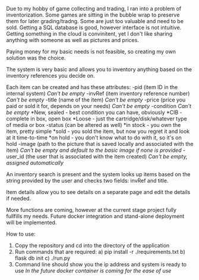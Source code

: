 Due to my hobby of game collecting and trading, I ran into a problem of inventorization. Some games are sitting in the bubble wrap to preserve them for later grading/tradng. Some are just too valuable and need to be sold. Getting a SQL database is good, however interface is not intuitive. Getting something in the cloud is convinitent, yet I don't like sharing anything with someone as well as pictures and prices. 

Paying money for my basic needs is not feasible, so creating my own solution was the choice. 

The system is very basic and allows you to inventory anything based on the inventory references you decide on. 

Each item can be created and has these attributes:
-pid (item ID in the internal system) *Can't be empty*
-invRef (item inventory reference number) *Can't be empty*
-title (name of the item) *Can't be empty*
-price (price you paid or sold it for, depends on your needs) *Can't be empty*
-condition *Can't be empty*
    *New, sealed - best condition you can have, obviously
    *CIB - complete in box, open box 
    *Loose - just the cartridge/disk/whatever type of media or box
-status (can be altered as well) 
    *in stock - you own the item, pretty simple
    *sold - you sold the item, but now you regret it and look at it time-to-time
    *on hold - you don't know what to do with it, so it's on hold
-image (path to the picture that is saved locally and associated with the item) *Can't be empty and default to the basic image if none is provided*
-user_id (the user that is associated with the item created) *Can't be empty, assigned automatically*

An inventory search is present and the system looks up items based on the string provided by the user and checks two fields: invRef and title. 

Item details allow you to see details on a separate page and edit the details if needed. 

More functions are coming, however at the current stage project fully fullfills my needs. Future docker integration and stand-alone deployment will be implemented. 

How to use:
1) Copy the repository and cd into the directory of the application
2) Run commands that are required:
   a) pip install -r ./requirements.txt
   b) flask db init
   c) ./run.py
3) Command line should show you the ip address and system is ready to use
*In the future docker container is coming for the ease of use*
